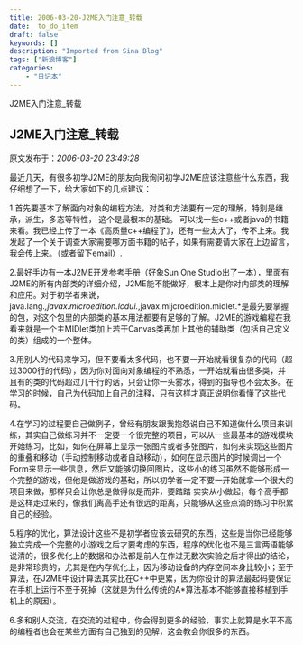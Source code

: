 ```yaml
---
title: 2006-03-20-J2ME入门注意_转载
date:  to_do_item
draft: false
keywords: []
description: "Imported from Sina Blog"
tags: ["新浪博客"]
categories: 
    - "日记本"
---
```

J2ME入门注意_转载
## J2ME入门注意_转载

 原文发布于：*2006-03-20 23:49:28*

最近几天，有很多初学J2ME的朋友向我询问初学J2ME应该注意些什么东西，我仔细想了一下，给大家如下的几点建议：

1.首先要基本了解面向对象的编程方法，对类和方法要有一定的理解，特别是继承，派生，多态等特性， 这个是最根本的基础。
可以找一些c++或者java的书籍来看。我已经上传了一本《高质量c++编程了》，还有一些太大了，传不上来。我发起了一个关于调查大家需要哪方面书籍的帖子，如果有需要请大家在上边留言，我会传上来。（或者留下email）.

2.最好手边有一本J2ME开发参考手册（好象Sun One
Studio出了一本），里面有J2ME的所有内部类的详细介绍，J2ME能不能做好，根本上是你对内部类的理解和应用。对于初学者来说，java.lang.*,javax.microedition.lcdui.*,javax.mijcroedition.midlet.*是最先要掌握的包，对这个包里的内部类的基本用法都要有足够的了解。J2ME的游戏编程在我看来就是一个主MIDlet类加上若干Canvas类再加上其他的辅助类（包括自己定义的类）组成的一个整体。

3.用别人的代码来学习，但不要看太多代码，也不要一开始就看很复杂的代码（超过3000行的代码），因为你对面向对象编程的不熟悉，一开始就看由很多类，并且有的类的代码超过几千行的话，只会让你一头雾水，得到的指导也不会太多。在学习的时候，自己为代码加上自己的注释，只有这样才真正说明你看懂了这些代码。

4.在学习的过程要自己做例子，曾经有朋友跟我抱怨说自己不知道做什么项目来训练，其实自己做练习并不一定要一个很完整的项目，可以从一些最基本的游戏模块开始练习，比如，如何在屏幕上显示一张图片或者多张图片，如何来实现这些图片的重叠和移动（手动控制移动或者自动移动），如何在显示图片的时候调出一个Form来显示一些信息，然后又能够切换回图片，这些小的练习虽然不能够形成一个完整的游戏，但他是做游戏的基础，所以初学者一定不要一开始就拿一个很大的项目来做，那样只会让你总是做得似是而非，要踏踏
实实从小做起，每个高手都是这样走过来的，像我们离高手还有很远的距离，只能够从这些点滴的练习中积累自己的经验。

5.程序的优化，算法设计这些不是初学者应该去研究的东西，这些是当你已经能够独立完成一个完整的小游戏之后才要考虑的东西，程序的优化也不是三言两语能够说清的，很多优化上的数据和办法都是前人在作过无数次实验之后才得出的结论，是非常珍贵的，尤其是在内存优化上，因为移动设备的内存空间本身比较小；至于算法，在J2ME中设计算法其实比在C++中更累，因为你设计的算法最起码要保证在手机上运行不至于死掉（这就是为什么传统的A*算法基本不能够直接移植到手机上的原因）。

6.多和别人交流，在交流的过程中，你会得到更多的经验，事实上就算是水平不高的编程者也会在某些方面有自己独到的见解，这会教会你很多的东西。


